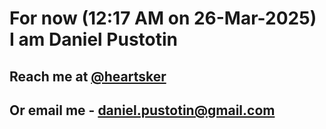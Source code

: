 # For now (12:17 AM on 26-Mar-2025) I am Daniel Pustotin
## Reach me at [@heartsker](https://t.me/heartsker)
## Or email me - daniel.pustotin@gmail.com
